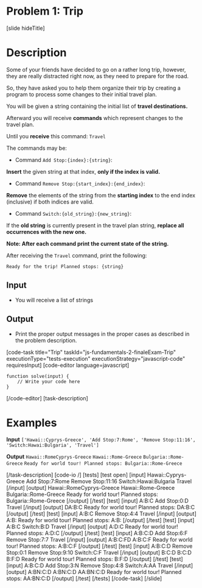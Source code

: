 # Problem 1: Trip

[slide hideTitle]
# Description

Some of your friends have decided to go on a rather long trip, however, they are really distracted right now, as they need to prepare for the road.

So, they have asked you to help them organize their trip by creating a program to process some changes to their initial travel plan.

You will be given a string containing the initial list of **travel destinations.**

Afterward you will receive **commands** which represent changes to the travel plan.

Until you **receive** this command: `Travel`

The commands may be:

* Command `Add Stop:{index}:{string}`:

**Insert** the given string at that index, **only if the index is valid.**

* Command `Remove Stop:{start_index}:{end_index}`:

**Remove** the elements of the string from the **starting index** to the end index \(inclusive\) if both indices are valid.

* Command `Switch:{old_string}:{new_string}`: 

If the **old string** is currently present in the travel plan string, **replace all occurrences with the new one.**

**Note: After each command print the current state of the string.**

After receiving the `Travel` command, print the following:

`Ready for the trip! Planned stops: {string}`

## Input

* You will receive a list of strings

## Output

* Print the proper output messages in the proper cases as described in the problem description.

[code-task title="Trip" taskId="js-fundamentals-2-finaleExam-Trip" executionType="tests-execution" executionStrategy="javascript-code" requiresInput]
[code-editor language=javascript]
```
function solve(input) {
	// Write your code here
}
```
[/code-editor]
[task-description]

# Examples

**Input**
`['Hawai::Cyprys-Greece', 'Add Stop:7:Rome', 'Remove Stop:11:16', 'Switch:Hawai:Bulgaria', 'Travel']`

**Output**
`Hawai::RomeCyprys-Greece`
`Hawai::Rome-Greece`
`Bulgaria::Rome-Greece`
`Ready for world tour! Planned stops: Bulgaria::Rome-Greece`

[/task-description]
[code-io /]
[tests]
[test open]
[input]
Hawai::Cyprys-Greece
Add Stop:7:Rome
Remove Stop:11:16
Switch:Hawai:Bulgaria
Travel
[/input]
[output]
Hawai::RomeCyprys-Greece
Hawai::Rome-Greece
Bulgaria::Rome-Greece
Ready for world tour! Planned stops: Bulgaria::Rome-Greece
[/output]
[/test]
[test]
[input]
A:B:C
Add Stop:0:D
Travel
[/input]
[output]
DA:B:C
Ready for world tour! Planned stops: DA:B:C
[/output]
[/test]
[test]
[input]
A:B:C
Remove Stop:4:4
Travel
[/input]
[output]
A:B:
Ready for world tour! Planned stops: A:B:
[/output]
[/test]
[test]
[input]
A:B:C
Switch:B:D
Travel
[/input]
[output]
A:D:C
Ready for world tour! Planned stops: A:D:C
[/output]
[/test]
[test]
[input]
A:B:C:D
Add Stop:6:F
Remove Stop:7:7
Travel
[/input]
[output]
A:B:C:FD
A:B:C:F
Ready for world tour! Planned stops: A:B:C:F
[/output]
[/test]
[test]
[input]
A:B:C:D
Remove Stop:0:1
Remove Stop:9:10
Switch:C:F
Travel
[/input]
[output]
B:C:D
B:C:D
B:F:D
Ready for world tour! Planned stops: B:F:D
[/output]
[/test]
[test]
[input]
A:B:C:D
Add Stop:3:N
Remove Stop:4:8
Switch:A:AA
Travel
[/input]
[output]
A:BN:C:D
A:BN:C:D
AA:BN:C:D
Ready for world tour! Planned stops: AA:BN:C:D
[/output]
[/test]
[/tests]
[/code-task]
[/slide]